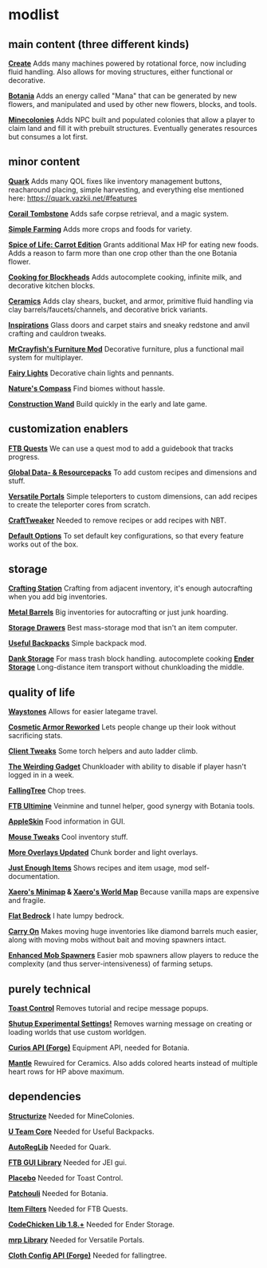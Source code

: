 # modlist

## main content (three different kinds)

**[Create](https://www.curseforge.com/minecraft/mc-mods/create)**
Adds many machines powered by rotational force, now including fluid handling. Also allows for moving structures, either functional or decorative.

**[Botania](https://www.curseforge.com/minecraft/mc-mods/botaniacus)**
Adds an energy called "Mana" that can be generated by new flowers, and manipulated and used by other new flowers, blocks, and tools. 

**[Minecolonies](https://www.curseforge.com/minecraft/mc-mods/minecolonies)**
Adds NPC built and populated colonies that allow a player to claim land and fill it with prebuilt structures. Eventually generates resources but consumes a lot first.

## minor content

**[Quark](https://www.curseforge.com/minecraft/mc-mods/quark)**
Adds many QOL fixes like inventory management buttons, reacharound placing, simple harvesting, and everything else mentioned here: https://quark.vazkii.net/#features

**[Corail Tombstone](https://www.curseforge.com/minecraft/mc-mods/corail-tombstone)**
Adds safe corpse retrieval, and a magic system.

**[Simple Farming](https://www.curseforge.com/minecraft/mc-mods/simple-farming)**
Adds more crops and foods for variety.

**[Spice of Life: Carrot Edition](https://www.curseforge.com/minecraft/mc-mods/spice-of-life-carrot-edition)**
Grants additional Max HP for eating new foods. Adds a reason to farm more than one crop other than the one Botania flower.

**[Cooking for Blockheads](https://www.curseforge.com/minecraft/mc-mods/cooking-for-blockheads)**
Adds autocomplete cooking, infinite milk, and decorative kitchen blocks.

**[Ceramics](https://www.curseforge.com/minecraft/mc-mods/ceramics)**
Adds clay shears, bucket, and armor, primitive fluid handling via clay barrels/faucets/channels, and decorative brick variants.

**[Inspirations](https://www.curseforge.com/minecraft/mc-mods/inspirations)**
Glass doors and carpet stairs and sneaky redstone and anvil crafting and cauldron tweaks.

**[MrCrayfish's Furniture Mod](https://www.curseforge.com/minecraft/mc-mods/mrcrayfish-furniture-mod)**
Decorative furniture, plus a functional mail system for multiplayer.

**[Fairy Lights](https://www.curseforge.com/minecraft/mc-mods/fairy-lights)**
Decorative chain lights and pennants.

**[Nature's Compass](https://www.curseforge.com/minecraft/mc-mods/natures-compass/)**
Find biomes without hassle.

**[Construction Wand](https://www.curseforge.com/minecraft/mc-mods/construction-wand)**
Build quickly in the early and late game.

## customization enablers
**[FTB Quests](https://www.curseforge.com/minecraft/mc-mods/ftb-quests)**
We can use a quest mod to add a guidebook that tracks progress.

**[Global Data- & Resourcepacks](https://www.curseforge.com/minecraft/mc-mods/drp-global-datapack)**
To add custom recipes and dimensions and stuff.

**[Versatile Portals](https://www.curseforge.com/minecraft/mc-mods/versatile-portals)**
Simple teleporters to custom dimensions, can add recipes to create the teleporter cores from scratch.

**[CraftTweaker](https://www.curseforge.com/minecraft/mc-mods/crafttweaker)**
Needed to remove recipes or add recipes with NBT.

**[Default Options](https://www.curseforge.com/minecraft/mc-mods/default-options)**
To set default key configurations, so that every feature works out of the box.

## storage

**[Crafting Station](https://www.curseforge.com/minecraft/mc-mods/crafting-station)**
Crafting from adjacent inventory, it's enough autocrafting when you add big inventories.

**[Metal Barrels](https://www.curseforge.com/minecraft/mc-mods/metal-barrels)**
Big inventories for autocrafting or just junk hoarding.

**[Storage Drawers](https://www.curseforge.com/Minecraft/mc-mods/storage-drawers)**
Best mass-storage mod that isn't an item computer.

**[Useful Backpacks](https://www.curseforge.com/minecraft/mc-mods/useful-backpacks)**
Simple backpack mod.

**[Dank Storage](https://www.curseforge.com/minecraft/mc-mods/dank-storage)**
For mass trash block handling.
autocomplete cooking
**[Ender Storage](https://www.curseforge.com/minecraft/mc-mods/ender-storage-1-8)**
Long-distance item transport without chunkloading the middle.

## quality of life

**[Waystones](https://www.curseforge.com/minecraft/mc-mods/waystones)**
Allows for easier lategame travel.

**[Cosmetic Armor Reworked](https://www.curseforge.com/minecraft/mc-mods/cosmetic-armor-reworked)**
Lets people change up their look without sacrificing stats.

**[Client Tweaks](https://www.curseforge.com/minecraft/mc-mods/client-tweaks)**
Some torch helpers and auto ladder climb.

**[The Weirding Gadget](https://www.curseforge.com/minecraft/mc-mods/the-weirding-gadget)**
Chunkloader with ability to disable if player hasn't logged in in a week.

**[FallingTree](https://www.curseforge.com/minecraft/mc-mods/falling-tree)**
Chop trees.

**[FTB Ultimine](https://www.curseforge.com/minecraft/mc-mods/ftb-ultimine)**
Veinmine and tunnel helper, good synergy with Botania tools.

**[AppleSkin](https://www.curseforge.com/minecraft/mc-mods/appleskin)**
Food information in GUI.

**[Mouse Tweaks](https://www.curseforge.com/minecraft/mc-mods/mouse-tweaks)**
Cool inventory stuff.

**[More Overlays Updated](https://www.curseforge.com/minecraft/mc-mods/more-overlays-updated)**
Chunk border and light overlays.

**[Just Enough Items](https://www.curseforge.com/minecraft/mc-mods/jei)**
Shows recipes and item usage, mod self-documentation.

**[Xaero's Minimap](https://www.curseforge.com/minecraft/mc-mods/xaeros-minimap) & [Xaero's World Map](https://www.curseforge.com/minecraft/mc-mods/xaeros-world-map)**
Because vanilla maps are expensive and fragile.

**[Flat Bedrock](https://www.curseforge.com/minecraft/mc-mods/flat-bedrock)**
I hate lumpy bedrock.

**[Carry On](https://www.curseforge.com/minecraft/mc-mods/carry-on)**
Makes moving huge inventories like diamond barrels much easier, along with moving mobs without bait and moving spawners intact.

**[Enhanced Mob Spawners](https://www.curseforge.com/minecraft/mc-mods/enhanced-mob-spawners)**
Easier mob spawners allow players to reduce the complexity (and thus server-intensiveness) of farming setups.

## purely technical

**[Toast Control](https://www.curseforge.com/minecraft/mc-mods/toast-control)**
Removes tutorial and recipe message popups.

**[Shutup Experimental Settings!](https://www.curseforge.com/minecraft/mc-mods/shutup-experimental-settings)**
Removes warning message on creating or loading worlds that use custom worldgen.

**[Curios API (Forge)](https://www.curseforge.com/minecraft/mc-mods/curios)**
Equipment API, needed for Botania.

**[Mantle](https://www.curseforge.com/minecraft/mc-mods/mantle)**
Rewuired for Ceramics. Also adds colored hearts instead of multiple heart rows for HP above maximum.

## dependencies

**[Structurize](https://www.curseforge.com/minecraft/mc-mods/structurize)**
Needed for MineColonies.

**[U Team Core](https://www.curseforge.com/minecraft/mc-mods/u-team-core)**
Needed for Useful Backpacks.

**[AutoRegLib](https://www.curseforge.com/minecraft/mc-mods/autoreglib)**
Needed for Quark.

**[FTB GUI Library](https://www.curseforge.com/minecraft/mc-mods/ftb-gui-library)**
Needed for JEI gui.

**[Placebo](https://www.curseforge.com/minecraft/mc-mods/placebo)**
Needed for Toast Control.

**[Patchouli](https://www.curseforge.com/minecraft/mc-mods/patchouli)**
Needed for Botania.

**[Item Filters](https://www.curseforge.com/minecraft/mc-mods/item-filters)**
Needed for FTB Quests.

**[CodeChicken Lib 1.8.+](https://www.curseforge.com/minecraft/mc-mods/codechicken-lib-1-8)**
Needed for Ender Storage.

**[mrp Library](https://www.curseforge.com/minecraft/mc-mods/mrp-library)**
Needed for Versatile Portals.

**[Cloth Config API (Forge)](https://www.curseforge.com/minecraft/mc-mods/cloth-config-forge)**
Needed for fallingtree.